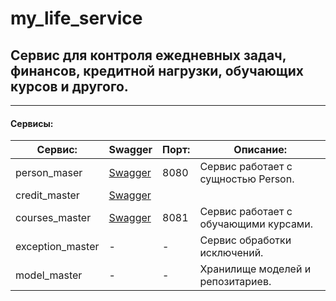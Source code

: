 # my_life_service
## Сервис для контроля ежедневных задач, финансов, кредитной нагрузки, обучающих курсов и другого.
***
#### Сервисы:
| Сервис:          | Swagger                                          | Порт: | Описание:                             |
|------------------|--------------------------------------------------|-------|---------------------------------------|
| person_maser     | [Swagger](http://localhost:8080/swagger-ui.html) | 8080  | Сервис работает с сущностью Person.   |
| credit_master    | [Swagger]()                                      |       |                                       |
| courses_master   | [Swagger]()                                      | 8081  | Сервис работает с обучающими курсами. |
| exception_master | -                                                | -     | Сервис обработки исключений.          |
| model_master     | -                                                | -     | Хранилище моделей и репозитариев.     |